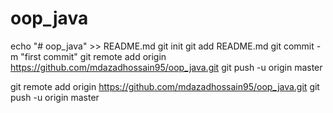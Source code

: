 # oop_java
echo "# oop_java" >> README.md
git init
git add README.md
git commit -m "first commit"
git remote add origin https://github.com/mdazadhossain95/oop_java.git
git push -u origin master

git remote add origin https://github.com/mdazadhossain95/oop_java.git
git push -u origin master
